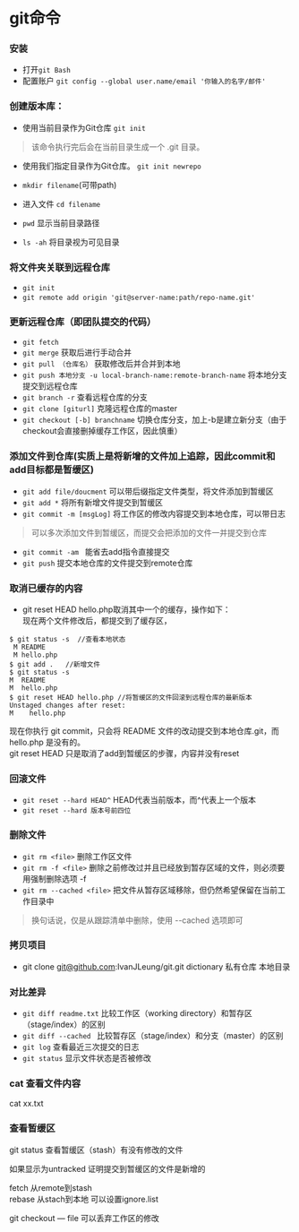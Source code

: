 # git命令
### 安装
* 打开`git Bash`  
* 配置账户 `git config --global user.name/email '你输入的名字/邮件'`

### 创建版本库：
* 使用当前目录作为Git仓库 `git init`
>该命令执行完后会在当前目录生成一个 .git 目录。
* 使用我们指定目录作为Git仓库。 `git init newrepo`

* `mkdir filename`(可带path)  
* 进入文件 `cd filename`  
* `pwd` 显示当前目录路径
* `ls -ah` 将目录视为可见目录

### 将文件夹关联到远程仓库 
* `git init`
*  `git remote add origin 'git@server-name:path/repo-name.git'`

### 更新远程仓库（即团队提交的代码）
* `git fetch` 
* `git merge` 获取后进行手动合并
* `git pull （仓库名）`  获取修改后并合并到本地
* `git push 本地分支 -u local-branch-name:remote-branch-name`  将本地分支提交到远程仓库
* `git branch -r` 查看远程仓库的分支
* `git clone [giturl]` 克隆远程仓库的master
* `git checkout [-b] branchname` 切换仓库分支，加上-b是建立新分支（由于checkout会直接删掉缓存工作区，因此慎重）

### 添加文件到仓库(实质上是将新增的文件加上追踪，因此commit和add目标都是暂缓区)
* `git add file/doucment`  可以带后缀指定文件类型，将文件添加到暂缓区
* `git add *`  将所有新增文件提交到暂缓区
* `git commit -m [msgLog]`  将工作区的修改内容提交到本地仓库，可以带日志
> 可以多次添加文件到暂缓区，而提交会把添加的文件一并提交到仓库
* `git commit -am `  能省去add指令直接提交
* `git push` 提交本地仓库的文件提交到remote仓库

### 取消已缓存的内容
* git reset HEAD hello.php取消其中一个的缓存，操作如下：  
现在两个文件修改后，都提交到了缓存区，
```
$ git status -s  //查看本地状态
 M README
 M hello.php
$ git add .   //新增文件
$ git status -s  
M  README
M  hello.php
$ git reset HEAD hello.php //将暂缓区的文件回滚到远程仓库的最新版本  
Unstaged changes after reset:
M    hello.php
```
现在你执行 git commit，只会将 README 文件的改动提交到本地仓库.git，而 hello.php 是没有的。  
git reset HEAD 只是取消了add到暂缓区的步骤，内容并没有reset

### 回滚文件
* `git reset --hard HEAD^`  HEAD代表当前版本，而^代表上一个版本
* `git reset --hard 版本号前四位`

### 删除文件
* `git rm <file>` 删除工作区文件
* `git rm -f <file>`   删除之前修改过并且已经放到暂存区域的文件，则必须要用强制删除选项 -f
* `git rm --cached <file>`  把文件从暂存区域移除，但仍然希望保留在当前工作目录中
> 换句话说，仅是从跟踪清单中删除，使用 --cached 选项即可

### 拷贝项目
* git clone git@github.com:IvanJLeung/git.git dictionary   私有仓库 本地目录

### 对比差异
* `git diff readme.txt`  比较工作区（working directory）和暂存区（stage/index）的区别
* `git diff --cached `   比较暂存区（stage/index）和分支（master）的区别
* `git log`   查看最近三次提交的日志
* `git status`  显示文件状态是否被修改

### cat 查看文件内容
cat xx.txt

### 查看暂缓区 
git status  查看暂缓区（stash）有没有修改的文件

如果显示为untracked 证明提交到暂缓区的文件是新增的


fetch  从remote到stash    
rebase  从stach到本地
可以设置ignore.list

git checkout — file 可以丢弃工作区的修改
